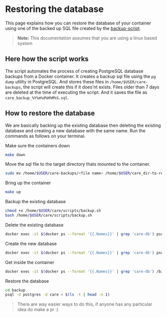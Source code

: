 # Restoring the database
This page explains how you can restore the database of your container using one of 
the backed up SQL file created by the [backup-script](https://github.com/dumbstertruck3/care/blob/docker_backup/scripts/backup.sh).
> **Note:** This documentation assumes that you are using a linux based system
## Here how the script works
The script automates the process of creating PostgreSQL database backups from
a Docker container. It creates a backup sql file using the `pg dump` utility in PostgreSQL.
And stores these files in `/home/$USER/care-backups`, the script will create this if it does'nt exists. Files older than 7 days are deleted at
the time of executing the script. And it saves the file as `care_backup_%Y%m%d%H%M%S.sql`.

## How to restore the database
We are basically backing up the existing database then deleting the existing database and creating a new database with the same name. Run the commands as follows on your terminal.

Make sure the containers down
```bash
make down
```
Move the sql file to the target directory thats mounted to the container.
```bash
sudo mv /home/$USER/care-backups/<file name> /home/$USER/care_dir-to-read
```
Bring up the container
```bash
make up
```
Backup the existing database
```bash
chmod +x /home/$USER/care/scripts/backup.sh
bash /home/$USER/care/scripts/backup.sh
```
Delete the existing database
```bash
docker exec -it $(docker ps --format '{{.Names}}' | grep 'care-db') psql -U postgres -c "DROP DATABASE IF EXISTS care;"
```
Create the new database
```bash
docker exec -it $(docker ps --format '{{.Names}}' | grep 'care-db') psql -U postgres -c "CREATE DATABASE care;"
```
Get inside the container
```bash
docker exec -it $(docker ps --format '{{.Names}}' | grep 'care-db') /bin/bash
```
Restore the database
```bash
cd backup
psql -U postgres -d care < $(ls -t | head -n 1)
```
> There are way easier ways to do this, if anyone has any particular idea do make a pr :)
